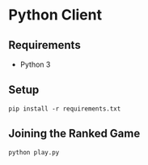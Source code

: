 # Python Client
## Requirements
- Python 3

## Setup
`pip install -r requirements.txt`

## Joining the Ranked Game
`python play.py`
